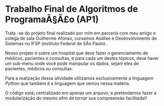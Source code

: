 # Trabalho Final de Algoritmos de ProgramaÃ§Ã£o (AP1)



Trata -se do projeto final realizado por mim em parceria com meu amigo e colega de sala Guilherme Afonso, cursamos Análise  e Desenvolvimento de Sistemas no IFSP (instituto Federal de SÃo Paulo).

Nosso projeto é sobre um hospital que deve fazer o gerenciamento de médicos, pacientes e consultas, e para cada um destes tópicos, deve haver um sub-menu onde você pode manipular os dados, sejam eles de pacientes, médicos ou consultas.

Para a realização dessa atividade utilizamos exclusivamente a linguagem _Python_ que também é a linguagem que vemos nessa matéria. 

O código está¡ centralizado em apenas um arquivo, e pretendemos fazer a modularização do mesmo afim de tornar sua compreensão facilitada!!
